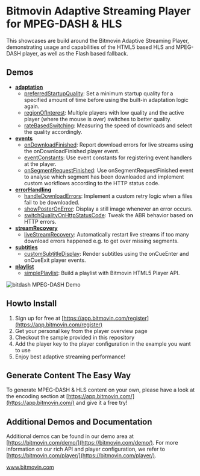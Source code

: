 # Bitmovin Adaptive Streaming Player for MPEG-DASH & HLS
This showcases are build around the Bitmovin Adaptive Streaming Player, demonstrating usage and capabilities of the HTML5 based HLS and MPEG-DASH player, as well as the Flash based fallback.

## Demos
* [**adaptation**](adaptation/)
    * [preferredStartupQuality](adaptation/preferredStartupQuality.js): Set a minimum startup quality for a specified amount of time before using the built-in adaptation logic again.
    * [regionOfInterest](adaptation/regionOfInterest.html): Multiple players with low quality and the active player (where the mouse is over) switches to better quality.
    * [rateBasedSwitching](adaptation/rateBasedSwitching.js): Measuring the speed of downloads and select the quality accordingly.
* [**events**](events/)
    * [onDownloadFinished](events/onDownloadFinished.html): Report download errors for live streams using the onDownloadFinished player event.
    * [eventConstants](events/eventConstants.html): Use event constants for registering event handlers at the player.
    * [onSegmentRequestFinished](events/onSegmentRequestFinished.html): Use onSegmentRequestFinished event to analyse which segment has been downloaded and implement custom workflows according to the HTTP status code.
* [**errorHandling**](errorhandling/)
    * [handleDownloadErrors](errorhandling/handleDownloadErrors.html): Implement a custom retry logic when a files fail to be downloaded.
    * [showPosterOnError](errorhandling/showPosterOnError.html): Display a still image whenever an error occurs.
    * [switchQualityOnHttpStatusCode](errorhandling/switchQualityOnHttpStatusCode.html): Tweak the ABR behavior based on HTTP errors.
* [**streamRecovery**](streamRecovery/)
    * [liveStreamRecovery](streamRecovery/liveStreamRecovery.js): Automatically restart live streams if too many download errors happened e.g. to get over missing segments.
* [**subtitles**](subtitles/)
    * [customSubtitleDisplay](subtitles/customSubtitleDisplay.js): Render subtitles using the onCueEnter and onCueExit player events.
* [**playlist**](playlist/)
    * [simplePlaylist](playlist/simplePlaylist.html): Build a playlist with Bitmovin HTML5 Player API.
    
![bitdash MPEG-DASH Demo](https://ox4zindgwb3p1qdp2lznn7zb-wpengine.netdna-ssl.com/wp-content/uploads/2015/10/bitmovin-watermarking.jpg?style=centerme "bitdash MPEG-DASH Demo Page")

## Howto Install

1. Sign up for free at [https://app.bitmovin.com/register](https://app.bitmovin.com/register)
2. Get your personal key from the player overview page
3. Checkout the sample provided in this repository
4. Add the player key to the player configuration in the example you want to use
5. Enjoy best adaptive streaming performance! 

## Generate Content The Easy Way

To generate MPEG-DASH & HLS content on your own, please have a look at the encoding section at  [https://app.bitmovin.com/](https://app.bitmovin.com/) and give it a free try!

## Additional Demos and Documentation

Additional demos can be found in our demo area at [https://bitmovin.com/demo/](https://bitmovin.com/demo/). For more information on our rich API and player configuration, we refer to [https://bitmovin.com/player/](https://bitmovin.com/player/).

www.bitmovin.com<br>

